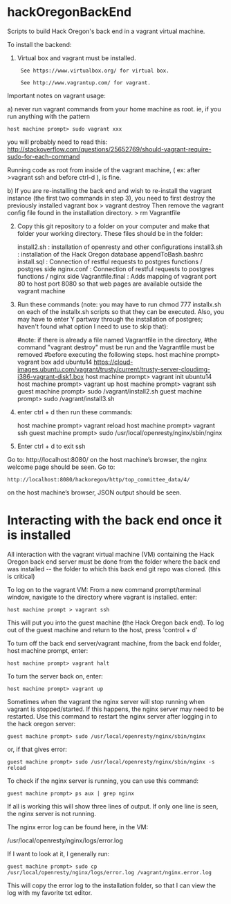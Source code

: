 hackOregonBackEnd
=================

Scripts to build Hack Oregon's back end in a vagrant virtual machine.

To install the backend:

1) Virtual box and vagrant must be installed.

		See https://www.virtualbox.org/ for virtual box.
	
		See http://www.vagrantup.com/ for vagrant.
		
Important notes on vagrant usage:

a) never run vagrant commands from your home machine as root. 
ie, if you run anything with the pattern 

	host machine prompt> sudo vagrant xxx
	
you will probably need to read this: http://stackoverflow.com/questions/25652769/should-vagrant-require-sudo-for-each-command

Running code as root from inside of the vagrant machine, ( ex: after >vagrant ssh and before ctrl-d ), is fine. 

b) If you are re-installing the back end and wish to re-install the vagrant instance (the first two commands in step 3), you need to first destroy the previously installed vagrant box
	> vagrant destroy
Then remove the vagrant config file found in the installation directory. 
	> rm Vagrantfile

	
2) Copy this git repository to a folder on your computer and make that folder your working directory.
These files should be in the folder:

	install2.sh : installation of openresty and other configurations
	install3.sh : installation of the Hack Oregon database
	appendToBash.bashrc
	install.sql : Connection of restful requests to postgres functions / postgres side
	nginx.conf : Connection of restful requests to postgres functions / nginx side
	Vagrantfile.final : Adds mapping of vagrant port 80 to host port 8080 so that web pages are available outside the vagrant machine
	
3) Run these commands (note: you may have to run chmod 777 installx.sh on each of the installx.sh scripts so that they can be executed. Also, you may have to enter Y partway through the installation of postgres; haven't found what option I need to use to skip that):

	#note: if there is already a file named Vagrantfile in the directory, 
	#the command "vagrant destroy" must be run and the Vagrantfile must be removed 
	#before executing the following steps.
	host machine prompt> vagrant box add ubuntu14 https://cloud-images.ubuntu.com/vagrant/trusty/current/trusty-server-cloudimg-i386-vagrant-disk1.box
	host machine prompt> vagrant init ubuntu14
	host machine prompt> vagrant up
	host machine prompt> vagrant ssh
	guest machine prompt> sudo /vagrant/install2.sh
	guest machine prompt> sudo /vagrant/install3.sh

4) enter ctrl + d then run these commands:

	host machine prompt> vagrant reload
	host machine prompt> vagrant ssh
	guest machine prompt> sudo /usr/local/openresty/nginx/sbin/nginx
5) Enter ctrl + d to exit ssh

Go to:
	http://localhost:8080/ 
on the host machine’s browser, the nginx welcome page should be seen.
Go to:

	http://localhost:8080/hackoregon/http/top_committee_data/4/
	
on the host machine’s browser,  JSON output should be seen. 


Interacting with the back end once it is installed
=================
All interaction with the vagrant virtual machine (VM) containing the Hack Oregon back end server must be done from the folder where the back end was installed -- the folder to which this back end git repo was cloned. (this is critical)

To log on to the vagrant VM: 
From a new command prompt/terminal window, navigate to the directory where vagrant is installed. 
enter:

	host machine prompt > vagrant ssh
	
This will put you into the guest machine (the Hack Oregon back end). 
To log out of the guest machine and return to the host, press 'control + d'

To turn off the back end server/vagrant machine, from the back end folder, host machine prompt, enter:

	host machine prompt> vagrant halt

To turn the server back on, enter:

	host machine prompt> vagrant up

Sometimes when the vagrant the nginx server will stop running when vagrant is stopped/started. If this happens, the nginx server may need to be restarted. Use this command to restart the nginx server after logging in to the hack oregon server:

	guest machine prompt> sudo /usr/local/openresty/nginx/sbin/nginx 

or, if that gives error:

	guest machine prompt> sudo /usr/local/openresty/nginx/sbin/nginx -s reload

To check if the nginx server is running, you can use this command:

	guest machine prompt> ps aux | grep nginx

If all is working this will show three lines of output. If only one line is seen, the nginx server is not running.

The nginx error log can be found here, in the VM:

/usr/local/openresty/nginx/logs/error.log

If I want to look at it, I generally run:

	guest machine prompt> sudo cp /usr/local/openresty/nginx/logs/error.log /vagrant/nginx.error.log

This will copy the error log to the installation folder, so that I can view the log with my favorite txt editor. 



